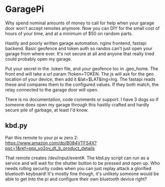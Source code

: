 # GaragePi
Why spend nominal amounts of money to call for help when your garage door won't accept remotes anymore. Now you can DIY for the small cost of hours of your time, and at a minimum of $50 on random parts. 

Hastily and poorly written garage automation. nginx frontend, fastapi backend. Basic geofence and token auth so randos can't just open your garage from where ever. It's not secure at all and anyone that really tried could probably open my garage.

Put your secret in the .token file, and your geofence loc in .geo_home. The front end will take a url param ?token=TOKEN. The js will ask for the geo location of your device, then add it &lat=$LAT&lng=lng. The fastapi reads these and compares them to the configured values. If they both match, the relay connected to the garage door will open. 

There is no documentation, code comments or support. I have 3 dogs so if someone does open my garage through this hastily crafted and hardly secure pile of garbage, at least I'd know. 


## kbd.py
Pair this remote to your pi w zero 2: https://www.amazon.com/dp/B084VTFS4X?psc=1&ref=ppx_yo2ov_dt_b_product_details

That remote creates /dev/input/event#. The kbd.py script can run as a service and will wait for the shutter button to be pressed and open up. Who needs rolling security codes when you can just replay attack a glorified bluetooth keyboard! It's mostly fine though, it's unlikely someone would be able to get into the pi and configure their own bluetooth device right?



